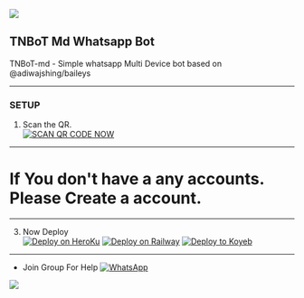 <a><img src='https://i.imgur.com/LyHic3i.gif'/></a>
## TNBoT Md Whatsapp Bot
TNBoT-md - Simple whatsapp Multi Device bot based on @adiwajshing/baileys

***

### SETUP

1. Scan the QR.
    <br>
<a href='https://baileys-md-qr.herokuapp.com/deployment' target="_blank"><img alt='SCAN QR CODE NOW' src='https://img.shields.io/badge/Scan_qr-100000?style=for-the-badge&logo=scan&logoColor=white&labelColor=black&color=black'/></a>

***

# If You don't have a any accounts. Please Create a account.



***

3. Now Deploy
    <br>
[![Deploy on HeroKu](https://www.herokucdn.com/deploy/button.svg)](https://heroku.com/deploy?template=https://github.com/TNGamerk1/hermit-md)
[![Deploy on Railway](https://railway.app/button.svg)](https://railway.app/new/template/OfBG4v?referralCode=FCPg-T)
[![Deploy to Koyeb](https://www.koyeb.com/static/images/deploy/button.svg)](https://app.koyeb.com/deploy?type=git&repository=github.com/TNGamerk1/hermit-md&branch=main&name=tngamerk1)
***
* Join Group For Help
<a href="https://chat.whatsapp.com/LOMGBEO2i9vKew562o1LFk"><img alt="WhatsApp" src="https://img.shields.io/badge/-Whatsapp%20Group-black?style=for-the-badge&logo=whatsapp&logoColor=white"/></a>

<a><img src='https://i.imgur.com/LyHic3i.gif'/></a>

